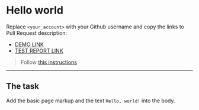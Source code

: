 # Hello world
Replace `<your_account>` with your Github username and copy the links to Pull Request description:
- [DEMO LINK](https://trtskvalerie.github.io/layout_hello-world/src/)
- [TEST REPORT LINK](https://trtskvalerie.github.io/layout_hello-world/backstop_data/html_report/index.html)

> Follow [this instructions](https://mate-academy.github.io/layout_task-guideline/#how-to-solve-the-layout-tasks-on-github)
___

## The task
Add the basic page markup and the text `Hello, world!` into the body.
